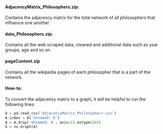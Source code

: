 #### AdjacencyMatrix_Philosophers.zip: 
Contains the adjacency matrix for the total network of all philosophers that influence one another.
#### data_Philosophers.zip:
Contains all the web scraped data, cleaned and additional data such as year groups, age and so on.
#### pageContent.zip
Contains all the wikipedia pages of each philosopher that is a part of the network.
#### How-to:
To convert the adjacency matrix to a graph, it will be helpful to run the following lines:
```python
A = pd.read_csv('AdjacencyMatrix_Philosophers.csv')
A.index = A['Unnamed: 0']
A = A.drop('Unnamed: 0', axis=1).astype(int)
G = nx.Graph(A)
```
